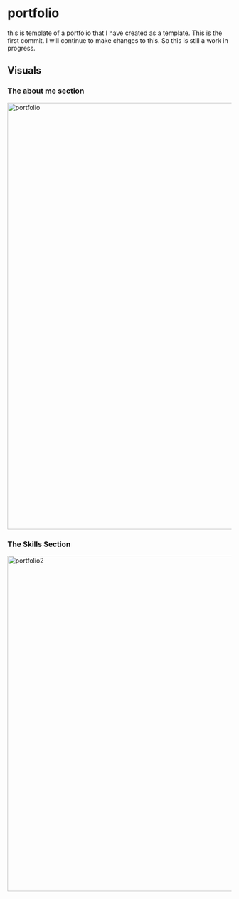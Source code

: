 # portfolio
this is template of a portfolio that I have created as a template. This is the first commit. 
I will continue to make changes to this. So this is still a work in progress. 

## Visuals
### The about me section
<img width="956" alt="portfolio" src="https://user-images.githubusercontent.com/32546679/46323022-321ab480-c5ba-11e8-915e-9aef6b59095f.PNG">

### The Skills Section
<img width="752" alt="portfolio2" src="https://user-images.githubusercontent.com/32546679/46323081-7c9c3100-c5ba-11e8-8016-d5eca996254c.PNG">
